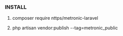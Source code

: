 ### INSTALL

1. composer require nttps/metronic-laravel

2. php artisan vendor:publish --tag=metronic_public


